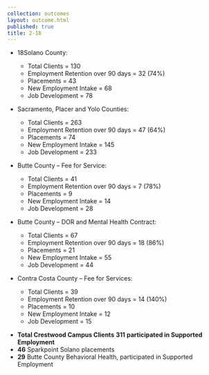 ```yaml
---
collection: outcomes
layout: outcome.html
published: true
title: 2-18
---
```

* 18Solano County:
  - Total Clients = 130
  - Employment Retention over 90 days = 32 (74%)
  - Placements = 43
  - New Employment Intake = 68
  - Job Development = 78

* Sacramento, Placer and Yolo Counties:
  - Total Clients = 263
  - Employment Retention over 90 days = 47 (64%)
  - Placements = 74
  - New Employment Intake = 145
  - Job Development = 233

* Butte County – Fee for Service:
  - Total Clients = 41
  - Employment Retention over 90 days = 7 (78%)
  - Placements = 9
  - New Employment Intake = 14
  - Job Development = 28

* Butte County – DOR and Mental Health Contract:
  - Total Clients = 67
  - Employment Retention over 90 days = 18 (86%)
  - Placements = 21
  - New Employment Intake = 55
  - Job Development = 44

* Contra Costa County – Fee for Services:
  - Total Clients = 39
  - Employment Retention over 90 days = 14 (140%)
  - Placements = 10
  - New Employment Intake = 12
  - Job Development = 15


- **Total Crestwood Campus Clients** **311** **participated in Supported Employment**
- **46** Sparkpoint Solano placements
- **29** Butte County Behavioral Health, participated in Supported Employment


